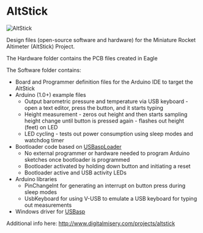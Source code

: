 AltStick
========

![AltStick](/digitalmisery/AltStick/blob/master/AltStick.jpeg?raw=true "AltStick Assembled")

Design files (open-source software and hardware) for the Miniature Rocket Altimeter (AltStick) Project.  

The Hardware folder contains the PCB files created in Eagle

The Software folder contains:
- Board and Programmer definition files for the Arduino IDE to target the AltStick
- Arduino (1.0+) example files
  - Output barometric pressure and temperature via USB keyboard - open a text editor, press the button, and it starts typing
  - Height measurement - zeros out height and then starts sampling height change until button is pressed again - flashes out height (feet) on LED
  - LED cycling - tests out power consumption using sleep modes and watchdog timer
- Bootloader code based on [USBaspLoader](https://github.com/baerwolf/USBaspLoader)
  - No external programmer or hardware needed to program Arduino sketches once bootloader is programmed
  - Bootloader activated by holding down button and initiating a reset
  - Bootloader active and USB activity LEDs 
- Arduino libraries
  - PinChangeInt for generating an interrupt on button press during sleep modes
  - UsbKeyboard for using V-USB to emulate a USB keyboard for typing out measurements
- Windows driver for [USBasp](http://www.fischl.de/usbasp/)

Additional info here: http://www.digitalmisery.com/projects/altstick
